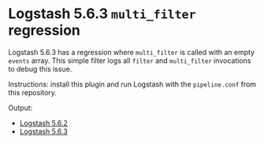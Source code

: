 # Logstash 5.6.3 `multi_filter` regression

Logstash 5.6.3 has a regression where `multi_filter` is called with an empty `events` array. This simple filter logs all `filter` and `multi_filter` invocations to debug this issue.

Instructions: install this plugin and run Logstash with the `pipeline.conf` from this repository.

Output:
* [Logstash 5.6.2](https://github.com/praseodym/logstash-filter-multitest/blob/master/logstash-5.6.2.log)
* [Logstash 5.6.3](https://github.com/praseodym/logstash-filter-multitest/blob/master/logstash-5.6.3.log)
